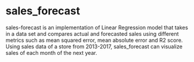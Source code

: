 # sales_forecast
 
sales-forecast is an implementation of Linear Regression model that takes in a data set and compares actual and forecasted sales using different metrics such as mean squared error, mean absolute error and R2 score.  Using sales data of a store from 2013-2017, sales_forecast can visualize sales of each month of the next year. 
